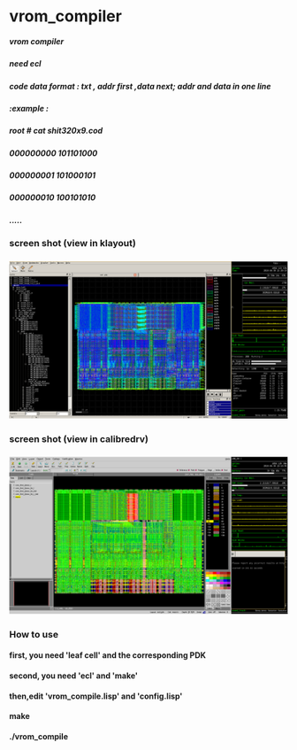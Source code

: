 # vrom_compiler<br>
##### vrom compiler<br>
##### need ecl <br>
##### code data format : txt , addr first ,data next; addr and data in one line<br>
##### :example :<br>
##### root # cat shit320x9.cod<br>
##### 000000000 101101000<br>
##### 000000001 101000101<br>
##### 000000010 100101010<br>
##### .....<br>
### screen shot (view in klayout)  <br>
### ![Image](https://github.com/BHa2R00/vrom_compiler/blob/master/2018-04-30%2021-29-19screenshot.png)
### screen shot (view in calibredrv) <br>
### ![Image](https://github.com/BHa2R00/vrom_compiler/blob/master/2018-04-30%2022-10-56screenshot.png)
### How to use
#### first, you need 'leaf cell' and the corresponding PDK
#### second, you need 'ecl' and 'make'
#### then,edit 'vrom_compile.lisp' and 'config.lisp'
#### make
#### ./vrom_compile
